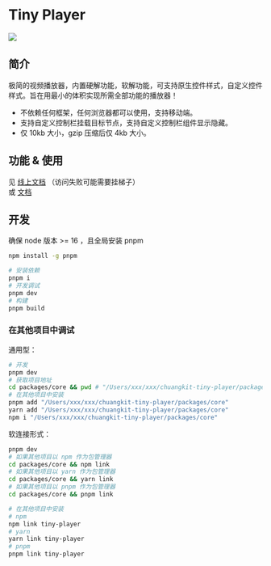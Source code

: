 # Tiny Player

![](https://assets.fedtop.com/picbed/202305051938108.png)

## 简介

极简的视频播放器，内置硬解功能，软解功能，可支持原生控件样式，自定义控件样式。旨在用最小的体积实现所需全部功能的播放器！

- 不依赖任何框架，任何浏览器都可以使用，支持移动端。
- 支持自定义控制栏挂载目标节点，支持自定义控制栏组件显示隐藏。
- 仅 10kb 大小，gzip 压缩后仅 4kb 大小。

## 功能 & 使用

见 [线上文档](https://tiny-player.vercel.app) （访问失败可能需要挂梯子）  
或 [文档](packages/doc/page/001-快速开始.md)

## 开发

确保 node 版本 >= 16 ，且全局安装 pnpm

```sh
npm install -g pnpm
```

```sh
# 安装依赖
pnpm i
# 开发调试
pnpm dev
# 构建
pnpm build
```

### 在其他项目中调试

通用型：

```sh
# 开发
pnpm dev
# 获取项目地址
cd packages/core && pwd # "/Users/xxx/xxx/chuangkit-tiny-player/packages/core"
# 在其他项目中安装
pnpm add "/Users/xxx/xxx/chuangkit-tiny-player/packages/core"
yarn add "/Users/xxx/xxx/chuangkit-tiny-player/packages/core"
npm i "/Users/xxx/xxx/chuangkit-tiny-player/packages/core"
```

软连接形式：

```sh
pnpm dev
# 如果其他项目以 npm 作为包管理器
cd packages/core && npm link
# 如果其他项目以 yarn 作为包管理器
cd packages/core && yarn link
# 如果其他项目以 pnpm 作为包管理器
cd packages/core && pnpm link

# 在其他项目中安装
# npm
npm link tiny-player
# yarn
yarn link tiny-player
# pnpm
pnpm link tiny-player
```
